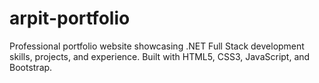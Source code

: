 # arpit-portfolio
Professional portfolio website showcasing .NET Full Stack development skills, projects, and experience. Built with HTML5, CSS3, JavaScript, and Bootstrap.
